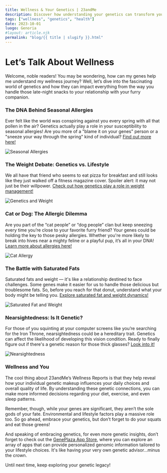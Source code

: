 ```yaml
---
title: Wellness & Your Genetics | 23andMe
description: Discover how understanding your genetics can transform your wellness journey.
tags: ["wellness", "genetics", "health"]
date: 2023-10-01
luogo: Genoria
#layout: article.njk
permalink: "blog/{{ title | slugify }}.html"
---
```


# Let’s Talk About Wellness

Welcome, noble readers! You may be wondering, how can my genes help me understand my wellness journey? Well, let’s dive into the fascinating world of genetics and how they can impact everything from the way you handle those late-night snacks to your relationship with your furry companion.

### The DNA Behind Seasonal Allergies

Ever felt like the world was conspiring against you every spring with all that pollen in the air? Genetics actually play a role in your susceptibility to seasonal allergies! Are you more of a "blame it on your genes" person or a "sneeze your way through the spring" kind of individual? [Find out more here!](https://www.23andme.com/topics/wellness/seasonal-allergies/)

![Seasonal Allergies](https://www.23andme.com/wp-content/uploads/sites/2/2022/09/Seasonal-allergies-2.png)

### The Weight Debate: Genetics vs. Lifestyle

We all have that friend who seems to eat pizza for breakfast and still looks like they just walked off a fitness magazine cover. Spoiler alert: it may not just be their willpower. [Check out how genetics play a role in weight management!](https://www.23andme.com/topics/wellness/genetics-and-weight/)

![Genetics and Weight](https://www.23andme.com/wp-content/uploads/sites/2/2021/07/Screen-Shot-2021-08-12-at-4.09.50-PM-1.png)

### Cat or Dog: The Allergic Dilemma

Are you part of the “cat people” or “dog people” clan but keep sneezing every time you’re close to your favorite furry friend? Your genes could be holding the key to those pesky allergies. Whether you're more likely to break into hives near a mighty feline or a playful pup, it’s all in your DNA! [Learn more about allergies here!](https://www.23andme.com/topics/wellness/cat-allergy/)

![Cat Allergy](https://www.23andme.com/wp-content/uploads/sites/2/2021/07/catallergy-story-2.d3cc3038f867-1-1.png)

### The Battle with Saturated Fats

Saturated fats and weight — it's like a relationship destined to face challenges. Some genes make it easier for us to handle those delicious but troublesome fats. So, before you reach for that donut, understand what your body might be telling you. [Explore saturated fat and weight dynamics!](https://www.23andme.com/topics/wellness/saturated-fat-and-weight/)

![Saturated Fat and Weight](https://www.23andme.com/wp-content/uploads/sites/2/2021/07/sat_fat_dietary_story_illustration.717040a0acb8-1-1.png)

### Nearsightedness: Is It Genetic?

For those of you squinting at your computer screens like you’re searching for the Iron Throne, nearsightedness could be a hereditary trait. Genetics can affect the likelihood of developing this vision condition. Ready to finally figure out if there's a genetic reason for those thick glasses? [Look into it!](https://www.23andme.com/topics/wellness/nearsightedness/)

![Nearsightedness](https://www.23andme.com/wp-content/uploads/sites/2/2022/03/nearsightedness.png)

### Wellness and You

The cool thing about 23andMe’s Wellness Reports is that they help reveal how your individual genetic makeup influences your daily choices and overall quality of life. By understanding these genetic connections, you can make more informed decisions regarding your diet, exercise, and even sleep patterns.

Remember, though, while your genes are significant, they aren’t the sole gods of your fate. Environmental and lifestyle factors play a massive role too. So go ahead, embrace your genetics, but don’t forget to do your squats and eat those greens!

And speaking of embracing genetics, for even more genetic insights, don’t forget to check out the [GenePlaza App Store](https://www.GenePlaza.com/app-store), where you can explore an array of apps that can provide personalized genomic information tailored to your lifestyle choices. It's like having your very own genetic advisor...minus the crown. 

Until next time, keep exploring your genetic legacy!